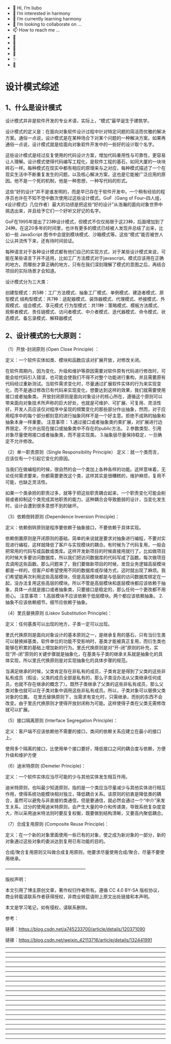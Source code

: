 * 👋 Hi, I’m liubo
* 👀 I’m interested in harmony
* 🌱 I’m currently learning harmony
* 💞️ I’m looking to collaborate on ...
* 📫 How to reach me ...
* 📇
* 🎃
* 🍺
* 🍥
* ✨
* 🍰

# 设计模式综述



## 1、什么是设计模式

设计模式并非是软件开发的专业术语，实际上，“模式”最早诞生于建筑学。



设计模式的定义是：在面向对象软件设计过程中针对特定问题的简洁而优雅的解决方案。通俗一点说，设计模式是在某种场合下对某个问题的一种解决方案。如果再通俗一点说，设计模式就是给面向对象软件开发中的一些好的设计取个名字。



这些设计模式是经过反复使用的代码设计方案，增加代码重用性与可靠性，更容易让人理解。设计模式使得代码编写工程化，是软件工程的基石，如同大厦的一块块砖石一样。每种模式在现实中都有相应的原理来与之对应，每种模式描述了一个在现实生活中不断重复发生的问题，以及核心解决方案，这也是它能被广泛应用的原因。他不是一个死的机制，他是一种思想，一种写代码的形式。



这些“好的设计”并不是谁发明的，而是早已存在于软件开发中。一个稍有经验的程序员也许在不知不觉中数次使用过这些设计模式。GoF（Gang of Four–四人组，《设计模式》几位作者）最大的功绩是把这些“好的设计”从浩瀚的面向对象世界中挑选出来，并且给予它们一个好听又好记的名字。



GoF在1995年提出了23种设计模式，但模式不仅仅局限于这23种，后面增加到了24种。在这20多年的时间里，也许有更多的模式已经被人发现并总结了出来，比如一些 JavaScript 图书中会提到模块模式、沙箱模式等。这些“模式”能否被世人公认并流传下来，还有待时间验证。



每种语言对于各种设计模式都有他们自己的实现方式，对于某些设计模式来说，可能在某些语言下并不适用，比如工厂方法模式对于javascript。模式应该用在正确的地方。而哪些才算正确的地方，只有在我们深刻理解了模式的意图之后，再结合项目的实际场景才会知道。



设计模式分为三大类：

创建型模式：共5种：工厂方法模式、抽象工厂模式、单例模式、建造者模式、原型模式
结构型模式：共7种：适配器模式、装饰器模式、代理模式、桥接模式、外观模式、组合模式、享元模式
行为型模式：共11种：策略模式、模板方法模式、观察者模式、责任链模式、访问者模式、中介者模式、迭代器模式、命令模式、状态模式、备忘录模式、解释器模式



## 2、设计模式的七大原则：

（1）开放-封闭原则 (Open Close Principle) ：

定义：一个软件实体如类、模块和函数应该对扩展开放，对修改关闭。

在软件周期内，因为变化、升级和维护等原因需要对软件原有代码进行修改时，可能会给代码引入错误，也可能会使我们不得不对整个功能进行重构，并且需要原有代码经过重新测试。当软件需求变化时，尽量通过扩展软件实体的行为来实现变化，而不是通过修改已有代码来实现变化，想要达到这样的效果，我们就需要使用接口或者抽象类。
开放封闭原则是面向对象设计的核心所在，遵循这个原则可以带来面向对象技术所声称的巨大好处，也就是可维护、可扩展、可复用、灵活性好。开发人员应该仅对程序中呈现的频繁变化的那些部分作出抽象，然而，对于应用程序中的每个部分都刻意的进行抽象同样不是一个好主意。拒绝不成熟的抽象和抽象本身一样重要。
注意事项：
1.通过接口或者抽象类约束扩展，对扩展进行边界限定，不允许出现在接口或抽象类中不存在的public方法。
2.参数类型、引用对象尽量使用接口或者抽象类，而不是实现类。
3.抽象层尽量保持稳定，一旦确定不允许修改。



（2）单一职责原则（Single Responsibility Principle）
定义：就一个类而言，应该仅有一个引起它变化的原因。

当我们在做编程的时候，很自然的会一个类加上各种各样的功能。这样意味着，无论任何需求要来，你都需要更改这个类，这样其实是很糟糕的，维护麻烦，复用不可能，也缺乏灵活性。

如果一个类承担的职责过多，就等于把这些职责耦合起来，一个职责变化可能会削弱或者抑制这个类完成其他职责的能力。这种耦合会导致脆弱的设计，当变化发生时，设计会遭到很多意想不到的破坏。


（3）依赖倒转原则 (Dependence Inversion Principle)：

定义：依赖倒转原则是程序要依赖于抽象接口，不要依赖于具体实现。

依赖倒置原则是开闭原则的基础，简单的来说就是要求对抽象进行编程，不要对实现进行编程，这样就降低了客户与实现模块的耦合。有时候为了代码复用，一般会把常用的代码写成函数或类库。这样开发新项目的时候直接用就行了。比如做项目的时候大多要访问数据库，所以我们把访问数据库的代码写成了函数。每次做项目去调用这些函数。那么问题来了，我们要做新项目的时候，发现业务逻辑高层模块都是一样的，但客户却希望使用不同的数据库或存储方式，这时就出现了麻烦。我们希望能再次利用这些高层模块，但是高层模块都是与低层的访问数据库绑定在一起，没办法复用这些高层的模块。所以不管是高层模块和底层模块都应该依赖于抽象，具体一点就是接口或者抽象类，只要接口是稳定的，那么任何一个更改都不用担心。
注意事项：
1.高层模块不应该依赖于低层模块。两个都应该依赖抽象。
2.抽象不应该依赖细节。细节应依赖于抽象。



（4）里氏替换原则 (Liskov Substitution Principle)：

定义：任何基类可以出现的地方，子类一定可以出现。

里氏代换原则是面向对象设计的基本原则之一，是继承复用的基石，只有当衍生类可以替换掉基类，软件单位的功能不受影响时，基类才能被真正复用，而衍生类也能够在积累的基础上增加新的行为。里氏代换原则是对“开-闭”原则的补充，实现“开-闭”原则的关键步骤就是抽象化，在基类与子类的继承关系就是抽象化的具体实现，所以里氏代换原则是对实现抽象化的具体步骤的规范。

当满足继承的时候，父类肯定存在非私有的成员，子类肯定是得到了父类的这些非私有成员（假设，父类的成员全部是私有的，那么子类没办法从父类继承任何成员，也就不存在继承的概念了）。既然子类继承了父类的这些非私有成员，那么父类对象也就可以在子类对象中调用这些非私有成员。所以，子类对象可以替换父类对象的位置。
在里氏替换原则下，当需求有变化时，只需继承，而别的东西不会改变。由于里氏代换原则才使得开放封闭称为可能。这样使得子类在父类无需修改就可以扩展。



（5）接口隔离原则 (Interface Segregation Principle)：

定义：客户端不应该依赖他不需要的接口，类间的依赖关系应建立在最小的接口上。

使用多个隔离的接口，比使用单个接口要好，降低接口之间的耦合度与依赖，方便升级和维护方便



（6）迪米特原则 (Demeter Principle)：

定义：一个软件实体应当尽可能的少与其他实体发生相互作用。

迪米特原则，也叫最少知道原则，指的是一个类应当尽量减少与其他实体进行相互作用，使得系统功能模块相对独立，降低耦合关系。该原则的初衷是降低类的耦合，虽然可以避免与非直接的类通信，但是要通信，就必然会通过一个“中介”来发生关系，过分的使用迪米特原则，会产生大量的中介和传递类，导致系统复杂度变大，所以采用迪米特法则时要反复权衡，既要做到结构清晰，又要高内聚低耦合。



（7）合成复用原则 (Composite Reuse Principle)：

定义：在一个新的对象里面使用一些已有的对象，使之成为新对象的一部分，新的对象通过这些对象的委派达到复用已有功能的目的。

合成/聚合复用原则又叫做合成复用原则，他要求尽量使用合成/聚合，尽量不要使用继承。









——————————————————

版权声明：

本文引用了博主原创文章，著作权归作者所有。遵循 CC 4.0 BY-SA 版权协议，商业转载请联系作者获得授权，非商业转载请附上原文出处链接和本声明。

本文是学习笔记，如有侵权，请联系删除。

参考：

链接：https://blog.csdn.net/a745233700/article/details/120371090

链接：https://blog.csdn.net/weixin_42113716/article/details/132441991







---

---

---

---

---

---

---

---

---

---

---

---

---

---

---

---

---

---

---

---
